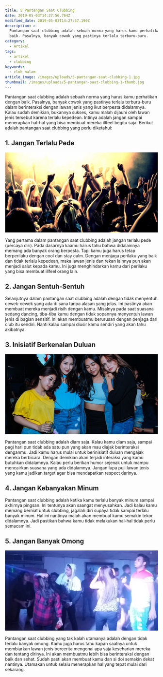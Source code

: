 ```yaml
---
title: 5 Pantangan Saat Clubbing
date: 2019-05-03T14:27:56.764Z
modified_date: 2019-05-03T14:27:57.190Z
description: >-
  Pantangan saat clubbing adalah sebuah norma yang harus kamu perhatikan dengan
  baik. Pasalnya, banyak cowok yang pastinya terlalu terburu-buru.
category:
  - Artikel
tags:
  - artikel
  - clubbing
keywords:
  - club malam
article_image: /images/uploads/5-pantangan-saat-clubbing-1.jpg
thumbnail: /images/uploads/5-pantangan-saat-clubbing-1-thumb.jpg
---
```

Pantangan saat clubbing adalah sebuah norma yang harus kamu perhatikan dengan baik. Pasalnya, banyak cowok yang pastinya terlalu terburu-buru dalam berinteraksi dengan lawan jenis yang ikut berpesta didalamnya. Kalau sudah demikian, bukannya sukses, kamu malah dijauhi oleh lawan jenis tersebut karena terlalu kepedean. Intinya adalah jangan sampai menerapkan hal-hal yang bisa membuat mereka illfeel begitu saja. Berikut adalah pantangan saat clubbing yang perlu diketahui:



## 1. Jangan Terlalu Pede

![5 Pantangan Saat Clubbing](/images/uploads/5-pantangan-saat-clubbing-3.jpg)

Yang pertama dalam pantangan saat clubbing adalah jangan terlalu pede (percaya diri). Pada dasarnya kaamu harus tahu bahwa didalamnya memang ada banyak orang berpesta. Tapi kamu juga harus tetap berperilaku dengan cool dan stay calm. Dengan menjaga perilaku yang baik dan tidak terlalu kepedean, maka lawan jenis dan rekan lainnya pun akan menjadi salut kepada kamu. Ini juga menghindarkan kamu dari perilaku yang bisa membuat illfeel orang lain.



## 2. Jangan Sentuh-Sentuh

Selanjutnya dalam pantangan saat clubbing adalah dengan tidak menyentuh cewek-cewek yang ada di sana tanpa alasan yang jelas. Ini pastinya akan membuat mereka menjadi risih dengan kamu. Misalnya pada saat suasana sedang dancing, tiba-tiba kamu dengan tidak sopannya menyentuh lawan jenis di bagian sensitif. Ini akan membuatmu berurusan dengan penjaga dari club itu sendiri. Nanti kalau sampai diusir kamu sendiri yang akan tahu akibatnya.



## 3. Inisiatif Berkenalan Duluan

![5 Pantangan Saat Clubbing](/images/uploads/5-pantangan-saat-clubbing-2.jpg)

Pantangan saat clubbing adalah diam saja. Kalau kamu diam saja, sampai pagi hari pun tidak ada satu pun yang akan mau diajak berinteraksi denganmu. Jadi kamu harus mulai untuk berinisiatif duluan mengajak mereka berbicara. Dengan demikian akan terjadi interaksi yang kamu butuhkan didalamnya. Kalau perlu berikan humor sejenak untuk mampu mencairkan suasana yang ada didalamnya. Jangan lupa puji lawan jenis yang kamu jadikan target agar bisa mendapatkan respect darinya.



## 4. Jangan Kebanyakan Minum

Pantangan saat clubbing adalah ketika kamu terlalu banyak minum sampai akhirnya pingsan. Ini tentunya akan saangat menyusahkan. Jadi kalau kamu memang berniat untuk clubbing, jagalah diri supaya tidak sampai terlalu banyak minum. Hal ini nantinya malah akan membuat kamu semakin tekor didalamnya. Jadi pastikan bahwa kamu tidak melakukan hal-hal tidak perlu semacam ini.



## 5. Jangan Banyak Omong

![5 Pantangan Saat Clubbing](/images/uploads/5-pantangan-saat-clubbing-1.jpg)

Pantangan saat clubbing yang tak kalah utamanya adalah dengan tidak terlalu banyak omong. Kamu juga harus tahu kapan saatnya untuk membiarkan lawan jenis bercerita mengenai apa saja keseharian mereka dan tentang dirinya. Ini akan membuatmu lebih bisa berinteraksi dengan baik dan sehat. Sudah pasti akan membuat kamu dan si doi semakin dekat nantinya. Utamakan untuk selalu menerapkan hal yang tepat mulai dari sekarang.
